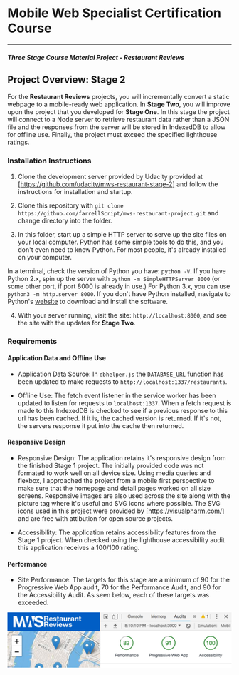 # Mobile Web Specialist Certification Course
---
#### _Three Stage Course Material Project - Restaurant Reviews_

## Project Overview: Stage 2

For the **Restaurant Reviews** projects, you will incrementally convert a static webpage to a mobile-ready web application. In **Stage Two**, you will improve upon the project that you developed for **Stage One**. In this stage the project will connect to a Node server to retrieve restaurant data rather than a JSON file and the responses from the server will be stored in IndexedDB to allow for offline use. Finally, the project must exceed the specified lighthouse ratings.

### Installation Instructions

1. Clone the development server provided by Udacity provided at [https://github.com/udacity/mws-restaurant-stage-2] and follow the instructions for installation and startup. 

2. Clone this repository with `git clone https://github.com/farrellScript/mws-restaurant-project.git` and change directory into the folder. 

3. In this folder, start up a simple HTTP server to serve up the site files on your local computer. Python has some simple tools to do this, and you don't even need to know Python. For most people, it's already installed on your computer. 

In a terminal, check the version of Python you have: `python -V`. If you have Python 2.x, spin up the server with `python -m SimpleHTTPServer 8000` (or some other port, if port 8000 is already in use.) For Python 3.x, you can use `python3 -m http.server 8000`. If you don't have Python installed, navigate to Python's [website](https://www.python.org/) to download and install the software.

4. With your server running, visit the site: `http://localhost:8000`, and see the site with the updates for **Stage Two**.

### Requirements

#### Application Data and Offline Use

* Application Data Source: In `dbhelper.js` the `DATABASE_URL` function has been updated to make requests to `http://localhost:1337/restaurants`.

* Offline Use: The fetch event listener in the service worker has been updated to listen for requests to `localhost:1337`. When a fetch request is made to this IndexedDB is checked to see if a previous response to this url has been cached. If it is, the cached version is returned. If it's not, the servers response it put into the cache then returned.

#### Responsive Design

* Responsive Design: The application retains it's responsive design from the finished Stage 1 project. The initially provided code was not formated to work well on all device size. Using media queries and flexbox, I approached the project from a mobile first perspective to make sure that the homepage and detail pages worked on all size screens. Responsive images are also used across the site along with the picture tag where it's useful and SVG icons where possible. The SVG icons used in this project were provided by [https://visualpharm.com/] and are free with attibution for open source projects.

* Accessibility: The application retains accessibility features from the Stage 1 project. When checked using the lighthouse accessibility audit this application receives a 100/100 rating.

#### Performance

* Site Performance: The targets for this stage are a minimum of 90 for the Progressive Web App audit, 70 for the Performance Audit, and 90 for the Accessibility Audit. As seen below, each of these targets was exceeded. 

![Lighthouse Audit Rating: 82 for Performance, 91 for Progressive Web App, 100 for Accessibility ](./src/img/lighthouse.jpg)